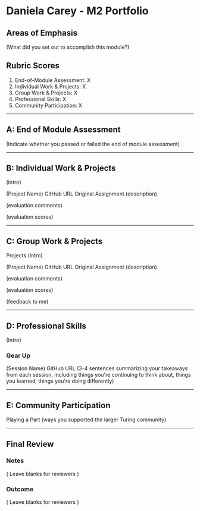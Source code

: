 # Daniela Carey - M2 Portfolio

## Areas of Emphasis
(What did you set out to accomplish this module?)

## Rubric Scores
1. End-of-Module Assessment: X
2. Individual Work & Projects: X
3. Group Work & Projects: X
4. Professional Skills: X
5. Community Participation: X

-----------------------

## A: End of Module Assessment
(Indicate whether you passed or failed the end of module assessment)

-----------------------

## B: Individual Work & Projects
(Intro)

(Project Name)
GitHub URL
Original Assignment
(description)

(evaluation comments)

(evaluation scores)

-----------------------

## C: Group Work & Projects
Projects
(Intro)

(Project Name)
GitHub URL
Original Assignment
(description)

(evaluation comments)

(evaluation scores)

(feedback to me)

-----------------------

## D: Professional Skills
(Intro)

### Gear Up
(Session Name)
GitHub URL
(3-4 sentences summarizing your takeaways from each session, including things you're continuing to think about, things you learned, things you're doing differently)

-----------------------

## E: Community Participation
Playing a Part
(ways you supported the larger Turing community)

-----------------------

## Final Review
### Notes
( Leave blanks for reviewers )

### Outcome
( Leave blanks for reviewers )
